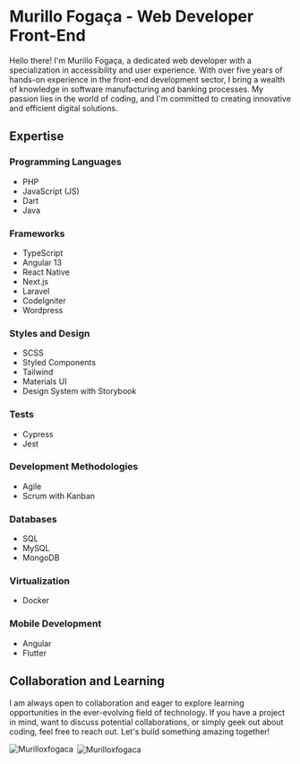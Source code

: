 # Murillo Fogaça - Web Developer Front-End

Hello there! I'm Murillo Fogaça, a dedicated web developer with a specialization in accessibility and user experience. With over five years of hands-on experience in the front-end development sector, I bring a wealth of knowledge in software manufacturing and banking processes. My passion lies in the world of coding, and I'm committed to creating innovative and efficient digital solutions.

## Expertise

### Programming Languages
- PHP
- JavaScript (JS)
- Dart
- Java

### Frameworks
- TypeScript
- Angular 13
- React Native
- Next.js
- Laravel
- CodeIgniter
- Wordpress

### Styles and Design
- SCSS
- Styled Components
- Tailwind
- Materials UI
- Design System with Storybook

### Tests
- Cypress
- Jest

### Development Methodologies
- Agile
- Scrum with Kanban

### Databases
- SQL
- MySQL
- MongoDB

### Virtualization
- Docker

### Mobile Development
- Angular
- Flutter

## Collaboration and Learning

I am always open to collaboration and eager to explore learning opportunities in the ever-evolving field of technology. If you have a project in mind, want to discuss potential collaborations, or simply geek out about coding, feel free to reach out. Let's build something amazing together!

<p><img align="left" src="https://github-readme-stats.vercel.app/api/top-langs?username=Murilloxfogaca&show_icons=true&locale=en&layout=compact" alt="Murilloxfogaca" /></p>

<p>&nbsp;<img align="center" src="https://github-readme-stats.vercel.app/api?username=Murilloxfogaca&show_icons=true&locale=en" alt="Murilloxfogaca" /></p>
